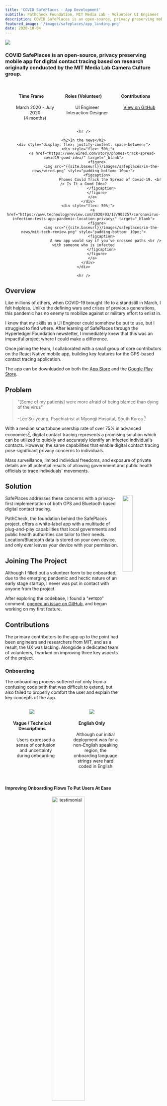 ```yaml
---
title: 'COVID SafePlaces - App Development'
subtitle: PathCheck Foundation, MIT Media Lab - Volunteer UI Engineer
description: COVID SafePlaces is an open-source, privacy preserving mobile app for digital contact tracing based on research originally conducted by the MIT Media Lab Camera Culture group.
featured_image: '/images/safeplaces/app_landing.png'
date: 2020-10-04
---
```


![]({{site.baseurl}}/images/safeplaces/app_landing.png)

### COVID SafePlaces is an open-source, privacy preserving mobile app for digital contact tracing based on research originally conducted by the MIT Media Lab Camera Culture group.

<br />

<center>
	<div style="display: flex; justify-content: space-between;">
		<div style="flex: 33%;">
			<h4>Time Frame</h4>
			<ul style="list-style: none;">
				<li>March 2020 - July 2020</li>
				<li>(4 months)</li>
			</ul>
		</div>
		<div style="flex: 33%;">
			<h4>Roles (Volunteer)</h4>
			<ul style="list-style: none;">
				<li>UI Engineer</li>
				<li>Interaction Designer</li>
			</ul>
		</div>
		<div style="flex: 33%">
            <h4>Contributions</h4>
            <ul style="list-style: none;">
				<li>
                    <a href="https://github.com/Path-Check/covid-safe-paths/commits?author=Patrick-Erichsen" class="button button--medium">View  on GitHub</a>
                </li>
			</ul>
        </div>
	</div>

	<hr />

	<h2>In the news</h2>
	<div style="display: flex; justify-content: space-between;">
		<div style="flex: 50%;">
			<a href="https://www.wired.com/story/phones-track-spread-covid19-good-idea/" target="_blank">
				<figure>
					<img src="{{site.baseurl}}/images/safeplaces/in-the-news/wired.png" style="padding-bottom: 10px;">
					<figcaption>	
							Phones Could Track the Spread of Covid-19. <br /> Is It a Good Idea?
					</figcaption>
				</figure>
			</a>
		</div>
		<div style="flex: 50%;">
			<a href="https://www.technologyreview.com/2020/03/17/905257/coronavirus-infection-tests-app-pandemic-location-privacy/" target="_blank">
				<figure>
					<img src="{{site.baseurl}}/images/safeplaces/in-the-news/mit-tech-review.png" style="padding-bottom: 10px;">
					<figcaption>
						A new app would say if you’ve crossed paths <br /> with someone who is infected
					</figcaption>
				</figure>
			</a>
		</div>
	</div>

	<hr />
</center>

## Overview

Like millions of others, when COVID-19 brought life to a standstill in March, I felt helpless. Unlike the defining wars and crises of previous generations, this pandemic has no enemy to mobilize against or military effort to enlist in.

I knew that my skills as a UI Engineer could somehow be put to use, but I struggled to find where. After learning of SafePlaces through the Hyperledger Foundation newsletter, I immediately knew that this was an impactful project where I could make a difference.

<span class="highlighted-text">Once joining the team, I collaborated with a small group of core contributors on the React Native mobile app, building key features for the GPS-based contact tracing application.</span>

The app can be downloaded on both the [App Store](https://apps.apple.com/us/app/pathcheck-safeplaces/id1508266966) and the [Google Play Store](https://play.google.com/store/apps/details?id=org.pathcheck.covidSafePlaces&hl=en_US&gl=US).

## Problem

> “[Some of my patients] were more afraid of being blamed than dying of the virus" <br/><br/> -Lee Su-young, Psychiatrist at Myongji Hospital, South Korea [^2]

With a median smartphone usership rate of over 75% in advanced economies[^1], digital contact tracing represents a promising solution which can be utilized to quickly and accurately identify an infected individual’s contacts. <span class="highlighted-text">However, the same capabilities that enable digital contact tracing pose significant privacy concerns to individuals</span>. 

Mass surveillance, limited individual freedoms, and exposure of private details are all potential results of allowing government and public health officials to trace individuals' movements.

## Solution

<img style="padding-left: 10px" src="{{site.baseurl}}/images/safeplaces/users-with-server.png" width="25%" height="25%" align="right"/>

<span class="highlighted-text">SafePlaces addresses these concerns with a privacy-first implementation of both GPS and Bluetooth based digital contact tracing.</span>

PathCheck, the foundation behind the SafePlaces project, offers a white-label app with a multitude of plug-and-play capabilities that local governments and public health authorities can tailor to their needs. Location/Bluetooth data is stored on your own device, and only ever leaves your device with your permission.

## Joining The Project

Although I filled out a volunteer form to be onboarded, due to the emerging pandemic and hectic nature of an early stage startup, I never was put in contact with anyone from the project.

After exploring the codebase, I found a "`##TODO`" comment, [opened an issue on GitHub](https://github.com/Path-Check/covid-safe-paths/issues/375), and began working on my first feature.

## Contributions

The primary contributors to the app up to the point had been engineers and researchers from MIT, and as a result, the UX was lacking. <span class="highlighted-text">Alongside a dedicated team of volunteers, I worked on improving three key aspects of the project.</span>

### Onboarding

The onboarding process suffered not only from a confusing code path that was difficult to extend, but also failed to properly comfort the user and explain the key concepts of the app.

<center>
	<div style="display: flex; justify-content: space-between; padding-top: 15px; padding-bottom: 20px;">
		<div style="flex: 50%; padding-right: 10px">
			<img src="{{site.baseurl}}/images/icons/help.png">
			<h4>Vague / Technical Descriptions</h4>
			<ul style="list-style: none;">
				<li>
					Users expressed a sense of confusion and uncertainty during onboarding
				</li>
			</ul>
		</div>
		<div style="flex: 50%; padding-left: 10px">
            <img src="{{site.baseurl}}/images/icons/language.png">
			<h4>English Only</h4>
			<ul style="list-style: none;">
				<li>
					Although our initial deployment was for a non-English speaking region, the onboarding language strings were hard coded in English
				</li>
			</ul>
        </div>
	</div>
</center>

#### Improving Onboarding Flows To Put Users At Ease

<center>
	<figure>
		<img src="{{site.baseurl}}/images/safeplaces/reviews/doesnt-do-anything.png" alt="testimonial" width="50%" height="50%" style="padding-bottom: 15px">
		<figcaption>App Store Review</figcaption>
	</figure>
</center>

<span class="highlighted-text">Based on user interviews and initial feedback from the app store, our team determined that the biggest opportunities were to clarify technical jargon and calm users during onboarding</span>:

<div style="padding-left: 25px; padding-top: 10px">
	<ul>
		<li>
			Created Figma prototypes to indicate the state of requested device permissions
		</li>
		<li>
			Clarified and condensed descriptions to better fit on smaller, cheaper devices 
		</li>
		<li>
			Implemented translation logic for user locales
		</li>
	</ul>
</div>

<div class="gallery" data-columns="1" style="height: 30%; width: 30%; overflow: auto;">
	<img src="{{site.baseurl}}/images/safeplaces/onboarding/step_1.png">
	<img src="{{site.baseurl}}/images/safeplaces/onboarding/step_2.png">
	<img src="{{site.baseurl}}/images/safeplaces/onboarding/step_3.png">
	<img src="{{site.baseurl}}/images/safeplaces/onboarding/step_4.png">
	<img src="{{site.baseurl}}/images/safeplaces/onboarding/step_5.png">
	<img src="{{site.baseurl}}/images/safeplaces/onboarding/step_6.png">
	<img src="{{site.baseurl}}/images/safeplaces/onboarding/step_7.png">
	<img src="{{site.baseurl}}/images/safeplaces/onboarding/step_8.png">
</div>

### Health Authority Subscription

<center>
	<figure>
		<img src="{{site.baseurl}}/images/safeplaces/reviews/no-instructions.png" alt="testimonial" width="75%" style="padding-bottom: 15px">
		<figcaption>Google Play Store Review</figcaption>
	</figure>
</center>

One of the most critical features of the app is the subscription to a local health authority. 

The healthcare authority is where infected individuals' location/bluetooth logs are uploaded. If a user does not subscribe to a healthcare authority, they will not know if they have crossed paths with a COVID-19 positive individual.

#### Implementing HA Auto Subscribe

Early on, we decided as a team that users should have the ability to automatically subscribe to healthcare authorities in regions they have travelled to. To enable this, I implemented an auto subscription feature and added a step in the onboarding flow to let users opt-in to auto subscription.

<img style="padding-left: 10px" src="{{site.baseurl}}/images/safeplaces/ha/autosub.png" width="45%" height="75%" />

#### Updating The Healthcare Authority Subscription Screen

The original Healthcare Authority Subscription screen provided little context as to what "subscribing" entailed, and required a user to manually input a URL that they had to track down on their own.

<span class="highlighted-text">Based on user interviews and initial feedback from the app store, I helped design, prototype and implement a more explanatory and easy to use interface.</span>

<center>
	<div style="display: flex;">
		<div style="flex: 50%; padding-right: 20px;">
			<figure>
				<img src="{{site.baseurl}}/images/safeplaces/ha/old.png" alt="old" style="padding-bottom: 10px">
  				<figcaption>Previous Health Authority Subscription Screen</figcaption>
			</figure>
		</div>
		<div style="flex: 50%; padding-left: 20px;">
			<figure>				
				<img src="{{site.baseurl}}/images/safeplaces/ha/landing.png" height="50%" alt="new" style="padding-bottom: 10px">
  				<figcaption>Updated Health Authority Subscription Screen</figcaption>
			</figure>
		</div>
	</div>
</center>

### Community Management

After a few months on the project, and the departure of some of the early contributors, I held a fair amount of tribal knowledge around the history and direction of the codebase. As such, I began assisting with community management in a number of ways.

<center>
	<div style="display: flex; justify-content: space-between; padding-top: 30px; padding-bottom: 20px;">
		<div style="flex: 50%;">
			<h2>100+</h2>
			<ul style="list-style: none;">
				<li>
					Contributors on GitHub
				</li>
			</ul>
		</div>
		<div style="flex: 50%">
			<h2>35</h2>
			<ul style="list-style: none;">
				<li>
					Average commits per week
				</li>
			</ul>
        </div>
	</div>
</center>

#### Managing Pull Requests

I worked alongside the project management team to update our [CONTRIBUTING.md](https://github.com/Path-Check/covid-safe-paths/blob/develop/CONTRIBUTING.md) guidelines, keep our work visible to the broader open source community, and improve pull request quality with a simplified [PULL_REQUEST_TEMPLATE.md](https://github.com/Path-Check/covid-safe-paths/blob/develop/.github/PULL_REQUEST_TEMPLATE.md).

#### Rewriting A Confusing README

One of the most frequent problems with new volunteers was difficulties following the instructions in our `README` to set up and run the project on their devices. 

The information hierarchy was hard to parse, the instructions were out of date, and the original authors made implicit assumptions about how experienced readers were with mobile development.

<center>
	<div style="display: flex;">
		<div style="flex: 50%; padding-right: 20px;">
			<figure>
				<img src="{{site.baseurl}}/images/safeplaces/readme/old.png" alt="before">
  				<figcaption>Previous README</figcaption>
			</figure>
		</div>
		<div style="flex: 50%; padding-left: 20px;">
			<figure>
				<img src="{{site.baseurl}}/images/safeplaces/readme/new.png" alt="after">
  				<figcaption>Updated README</figcaption>
			</figure>
		</div>
	</div>
</center>

<span class="highlighted-text">The README has more content than shown above, but some of the key updates I made included:</span>

* Simpler, clearer information hierarchy written in an imperative tone
* Proper hyperlinks to relevant content, with a clear step to read our contribution guidelines
* Instructions for both Windows/macOS users
* Callouts to previously required steps/knowledge

## Reflection

### Helping Combat COVID-19

Although my contributions pale in comparison to the sacrifices made by millions of front line workers, helping to develop SafePlaces was the most impactful contribution I felt that I could make to address the COVID-19 pandemic.

<span class="highlighted-text">Working on a software project that has such a significant and tangible impact on end users has helped me to better understand the importance of user-centered design, and made me realize how much I enjoy tackling complex and ambiguous problems such as digital contact tracing.</span>

### Working On Open Source Software

<center>
	<figure>
		<img src="{{site.baseurl}}/images/safeplaces/contributor-graph.png" alt="contributor graph" width="75%" height="75%" style="padding-bottom: 15px;">
		<figcaption>Contributor graph during April 2020</figcaption>
	</figure>
</center>

Although my work on <a href="{{site.baseurl}}/project/consensource">ConsenSource</a> is also open-source (OS), this was my first OS project that I had volunteered on. It was also my first time working alongside contributors whom I had never met in person. 

Collaborating with a talented group of developers, designers, project managers, and other individuals from across the globe to tackle a shared mission was an incredible experience, and has motivated me to continue to contribute to OS projects in my career.

### First Mobile Development Project

Prior to working on SafePlaces, I had no experience developing mobile applications. Thankfully, the project was written in React Native, so I was able to get up to speed and begin making contributions relatively quickly thanks to my existing JavaScript/React background.

Mobile development is a platform I hope to continue to explore in future projects. I thoroughly enjoyed having to solve problems within the constraints of the platform, particularly when taking into account the range of devices that our users possess, from iPhone users in Jackson Hole, WY, to Android feature-phone users in nations such as Haiti.

[^1]: <a href="https://www.pewresearch.org/global/2019/02/05/smartphone-ownership-is-growing-rapidly-around-the-world-but-not-always-equally/pg_global-technology-use-2018_2019-02-05_0-01/" target="_blank">Pew Research: Smartphone ownership in advanced economies higher than in emerging</a>
[^2]: <a href="https://arxiv.org/pdf/2003.08567.pdf" target="_blank">Apps Gone Rogue: Maintaining Personal Privacy in an Epidemic</a>